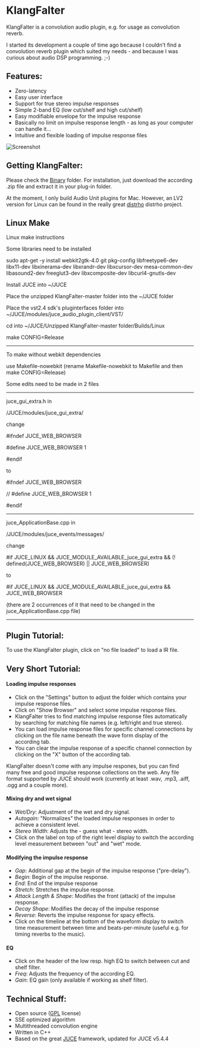 KlangFalter
===========

KlangFalter is a convolution audio plugin, e.g. for usage as convolution reverb.

I started its development a couple of time ago because I couldn't find a convolution reverb plugin which suited my needs - and because I was curious about audio DSP programming. ;-)

## Features: ##

- Zero-latency
- Easy user interface
- Support for true stereo impulse responses
- Simple 2-band EQ (low cut/shelf and high cut/shelf)
- Easy modifiable envelope for the impulse response
- Basically no limit on impulse response length - as long as your computer can handle it...
- Intuitive and flexible loading of impulse response files

![Screenshot](https://raw.github.com/HiFi-LoFi/KlangFalter/master/Screenshot.png)


## Getting KlangFalter: ##

Please check the [Binary](https://github.com/HiFi-LoFi/KlangFalter/tree/master/Binary) folder.
For installation, just download the according .zip file and extract it in your plug-in folder.

At the moment, I only build Audio Unit plugins for Mac. However, an LV2 version for Linux can be found
in the really great [distrho](http://distrho.sourceforge.net) distrho project.

## Linux Make

Linux make instructions

Some libraries need to be installed

sudo apt-get -y install webkit2gtk-4.0 git pkg-config libfreetype6-dev libx11-dev libxinerama-dev libxrandr-dev libxcursor-dev mesa-common-dev libasound2-dev freeglut3-dev libxcomposite-dev libcurl4-gnutls-dev

Install JUCE into ~/JUCE

Place the unzipped KlangFalter-master folder into the ~/JUCE folder

Place the vst2.4 sdk's pluginterfaces folder into ~/JUCE/modules/juce_audio_plugin_client/VST/

cd into ~/JUCE/Unzipped KlangFalter-master folder/Builds/Linux

make CONFIG=Release

------------

To make without webkit dependencies

use Makefile-nowebkit (rename Makefile-nowebkit to Makefile and then make CONFIG=Release)

Some edits need to be made in 2 files

--------

juce_gui_extra.h in

/JUCE/modules/juce_gui_extra/

change

#ifndef JUCE_WEB_BROWSER

#define JUCE_WEB_BROWSER 1

#endif

to

#ifndef JUCE_WEB_BROWSER

// #define JUCE_WEB_BROWSER 1

#endif

--------

juce_ApplicationBase.cpp in

/JUCE/modules/juce_events/messages/

change

#if JUCE_LINUX && JUCE_MODULE_AVAILABLE_juce_gui_extra && (! defined(JUCE_WEB_BROWSER) || JUCE_WEB_BROWSER)

to

#if JUCE_LINUX && JUCE_MODULE_AVAILABLE_juce_gui_extra && JUCE_WEB_BROWSER

(there are 2 occurrences of it that need to be changed in the juce_ApplicationBase.cpp file)

------------

## Plugin Tutorial: ##

To use the KlangFalter plugin, click on "no file loaded" to load a IR file.

## Very Short Tutorial: ##

#### Loading impulse responses ####
- Click on the "Settings" button to adjust the folder which contains your impulse response files.
- Click on "Show Browser" and select some impulse response files.
- KlangFalter tries to find matching impulse response files automatically by searching for matching file names (e.g. left/right and true stereo).
- You can load impulse response files for specific channel connections by clicking on the file name beneath the wave form display of the according tab.  
- You can clear the impulse response of a specific channel connection by clicking on the "X" button of the according tab.

KlangFalter doesn't come with any impulse respones, but you can find many free and good impulse response collections on the web. Any file format supported by JUCE should work (currently at least .wav, .mp3, .aiff, .ogg and a couple more).

#### Mixing dry and wet signal ####
- *Wet/Dry*: Adjustment of the wet and dry signal.
- *Autogain*: "Normalizes" the loaded impulse responses in order to achieve a consistent level.
- *Stereo Width*: Adjusts the - guess what - stereo width.
- Click on the label on top of the right level display to switch the according level measurement between "out" and "wet" mode.

#### Modifying the impulse response ####
- *Gap*: Additional gap at the begin of the impulse response ("pre-delay").
- *Begin*: Begin of the impulse response.
- *End*: End of the impulse response
- *Stretch*: Stretches the impulse response.
- *Attack Length & Shape*: Modifies the front (attack) of the impulse response.
- *Decay Shape*: Modifies the decay of the impulse response
- *Reverse*: Reverts the impulse response for spacy effects.
- Click on the timeline at the bottom of the waveform display to switch time measurement between time and beats-per-minute (useful e.g. for timing reverbs to the music).

#### EQ ####
- Click on the header of the low resp. high EQ to switch between cut and shelf filter.
- *Freq*: Adjusts the frequency of the according EQ.
- *Gain*: EQ gain (only available if working as shelf filter).


## Technical Stuff: ##

- Open source ([GPL](http://www.gnu.org/licenses) license)
- SSE optimized algorithm
- Multithreaded convolution engine
- Written in C++
- Based on the great [JUCE](http://www.juce.com) framework, updated for JUCE v5.4.4

